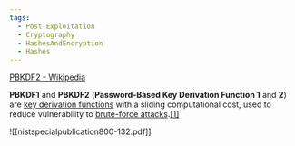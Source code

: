 ```yaml
---
tags:
  - Post-Exploitation
  - Cryptography
  - HashesAndEncryption
  - Hashes
---
```


[PBKDF2 - Wikipedia](https://en.wikipedia.org/wiki/PBKDF2)

**PBKDF1** and **PBKDF2** (**Password-Based Key Derivation Function 1** and **2**) are [key derivation functions](https://en.wikipedia.org/wiki/Key_derivation_function "Key derivation function") with a sliding computational cost, used to reduce vulnerability to [brute-force attacks](https://en.wikipedia.org/wiki/Brute-force_attack "Brute-force attack").[[1]](https://en.wikipedia.org/wiki/PBKDF2#cite_note-RFC3962-1)

![[nistspecialpublication800-132.pdf]]